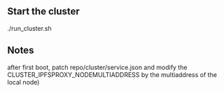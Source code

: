 ## Start the cluster

./run_cluster.sh

## Notes

after first boot, patch repo/cluster/service.json and modify the CLUSTER_IPFSPROXY_NODEMULTIADDRESS by the multiaddress of the local node)
